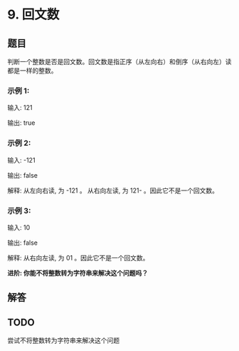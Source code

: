 # 9. 回文数

## 题目

判断一个整数是否是回文数。回文数是指正序（从左向右）和倒序（从右向左）读都是一样的整数。

### 示例 1:

输入: 121

输出: true

### 示例 2:

输入: -121

输出: false

解释: 从左向右读, 为 -121 。 从右向左读, 为 121- 。因此它不是一个回文数。

### 示例 3:

输入: 10

输出: false

解释: 从右向左读, 为 01 。因此它不是一个回文数。


**进阶: 你能不将整数转为字符串来解决这个问题吗？**

## 解答

## TODO

尝试不将整数转为字符串来解决这个问题